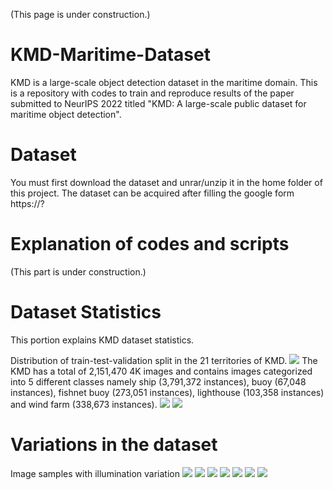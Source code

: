 (This page is under construction.)

# KMD-Maritime-Dataset
KMD is a large-scale object detection dataset in the maritime domain. This is a repository with codes to train and reproduce results of the paper submitted to NeurIPS 2022 titled "KMD: A large-scale public dataset for maritime object detection". 

# Dataset
You must first download the dataset and unrar/unzip it in the home folder of this project. The dataset can be acquired after filling the google form https://?

# Explanation of codes and scripts
(This part is under construction.)

# Dataset Statistics
This portion explains KMD dataset statistics.

Distribution of train-test-validation split in the 21 territories of KMD. <img src= "https://github.com/kmdMaritimeDataset/KMD-Maritime-Dataset/blob/main/Fig19.png">
The KMD has a total of 2,151,470 4K images and contains images categorized into 5 different
classes namely ship (3,791,372 instances), buoy (67,048 instances), fishnet buoy (273,051 instances), 
lighthouse (103,358 instances) and wind farm (338,673 instances). <img src= "https://github.com/kmdMaritimeDataset/KMD-Maritime-Dataset/blob/main/Fig4-1.png"> <img src= "https://github.com/kmdMaritimeDataset/KMD-Maritime-Dataset/blob/main/Fig4-2.png">

# Variations in the dataset
Image samples with illumination variation 
<img src= "https://github.com/kmdMaritimeDataset/KMD-Maritime-Dataset/blob/main/Fig10.png">
<img src= "https://github.com/kmdMaritimeDataset/KMD-Maritime-Dataset/blob/main/Fig11.png">
<img src= "https://github.com/kmdMaritimeDataset/KMD-Maritime-Dataset/blob/main/Fig12.png">
<img src= "https://github.com/kmdMaritimeDataset/KMD-Maritime-Dataset/blob/main/Fig13.png">
<img src= "https://github.com/kmdMaritimeDataset/KMD-Maritime-Dataset/blob/main/Fig14.png">
<img src= "https://github.com/kmdMaritimeDataset/KMD-Maritime-Dataset/blob/main/Fig15(2).png">
<img src= "https://github.com/kmdMaritimeDataset/KMD-Maritime-Dataset/blob/main/Fig16(2).png">
